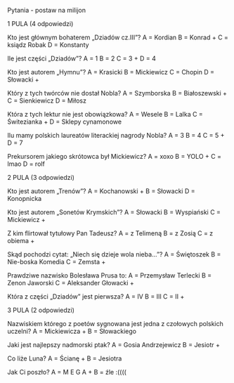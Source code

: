 Pytania - postaw na milijon


1 PULA (4 odpowiedzi)


Kto jest głównym bohaterem „Dziadów cz.III”?
A = Kordian
B = Konrad +
C = ksiądz Robak
D = Konstanty

Ile jest części „Dziadów”?
A = 1
B = 2
C = 3 +
D = 4

Kto jest autorem „Hymnu”?
A = Krasicki
B = Mickiewicz
C = Chopin
D = Słowacki +

Który z tych twórców nie dostał Nobla?
A = Szymborska
B = Białoszewski +
C = Sienkiewicz
D = Miłosz

Która z tych lektur nie jest obowiązkowa?
A = Wesele
B = Lalka
C = Świtezianka +
D = Sklepy cynamonowe

Ilu mamy polskich laureatów literackiej nagrody Nobla?
A = 3
B = 4
C = 5 +
D = 7

Prekursorem jakiego skrótowca był Mickiewicz?
A = xoxo
B = YOLO +
C = lmao
D = rolf


2 PULA (3 odpowiedzi)

Kto jest autorem „Trenów”?
A = Kochanowski +
B = Słowacki
D = Konopnicka

Kto jest autorem „Sonetów Krymskich”?
A = Słowacki
B = Wyspiański
C = Mickiewicz +

Z kim flirtował tytułowy Pan Tadeusz?
A = z Telimeną
B = z Zosią
C = z obiema +

Skąd pochodzi cytat: „Niech się dzieje wola nieba…”?
A = Świętoszek
B = Nie-boska Komedia
C = Zemsta +

Prawdziwe nazwisko Bolesława Prusa to:
A = Przemysław Terlecki
B = Zenon Jaworski
C = Aleksander Głowacki +

Która z części „Dziadów” jest pierwsza?
A = IV 
B = III
C = II +



3 PULA (2 odpowiedzi)

Nazwiskiem którego z poetów sygnowana jest jedna z czołowych polskich uczelni?
A = Mickiewicza +
B = Słowackiego

Jaki jest najlepszy nadmorski ptak?
A = Gosia Andrzejewicz
B = Jesiotr +

Co liże Luna?
A = Ścianę +
B = Jesiotra

Jak Ci poszło?
A = M E G A +
B = źle :((((



